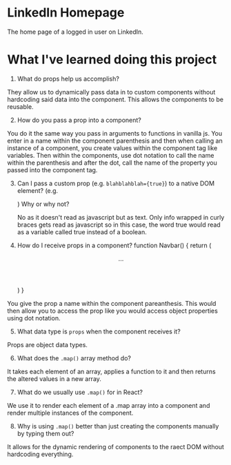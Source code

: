 # LinkedIn Homepage
The home page of a logged in user on LinkedIn. 

# What I've learned doing this project
1. What do props help us accomplish?

They allow us to dynamically pass data in to custom components without hardcoding said data into the component. This allows the components to be reusable.


2. How do you pass a prop into a component?

You do it the same way you pass in arguments to functions in vanilla js. You enter in a name within the component parenthesis and then when calling an instance of a component, you create values within the component tag like variables. Then within the components, use dot notation to call the name within the parenthesis and after the dot, call the name of the property you passed into the component tag.


3. Can I pass a custom prop (e.g. `blahblahblah={true}`) to a native
   DOM element? (e.g. <div blahblahblah={true}>) Why or why not?

   No as it doesn't read as javascript but as text. Only info wrapped in curly braces gets read as javascript so in this case, the word true would read as a variable called true instead of a boolean.


4. How do I receive props in a component?
function Navbar() {
    return (
        <header>
            ...
        </header>
    )
}

You give the prop a name within the component pareanthesis. This would then allow you to access the prop like you would access object properties using dot notation.


5. What data type is `props` when the component receives it?

Props are object data types.

6. What does the `.map()` array method do?

It takes each element of an array, applies a function to it and then returns the altered 
values in a new array.


7. What do we usually use `.map()` for in React?

We use it to render each element of a .map array into a component 
and render multiple instances of the component.


8. Why is using `.map()` better than just creating the components
   manually by typing them out?
   
It allows for the dynamic rendering of components to the raect DOM 
without hardcoding everything.